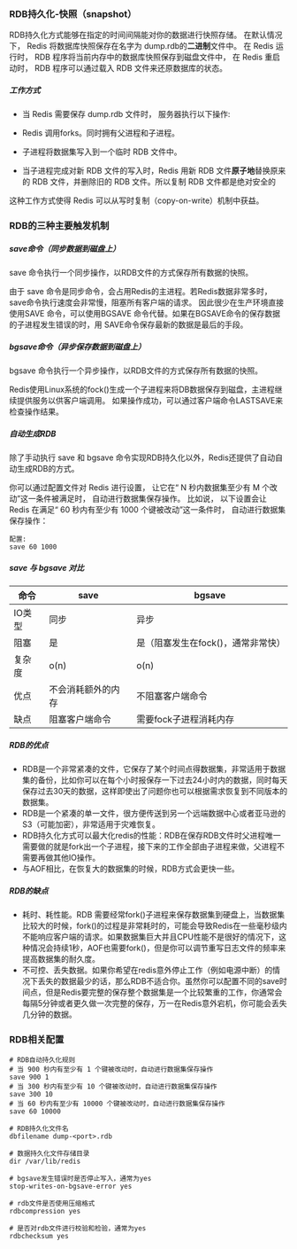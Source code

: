 ### RDB持久化-快照（snapshot）
RDB持久化方式能够在指定的时间间隔能对你的数据进行快照存储。
在默认情况下， Redis 将数据库快照保存在名字为 dump.rdb的**二进制**文件中。
在 Redis 运行时， RDB 程序将当前内存中的数据库快照保存到磁盘文件中， 在 Redis 重启动时， RDB 程序可以通过载入 RDB 文件来还原数据库的状态。

##### 工作方式
* 当 Redis 需要保存 dump.rdb 文件时， 服务器执行以下操作:

* Redis 调用forks。同时拥有父进程和子进程。
* 子进程将数据集写入到一个临时 RDB 文件中。
* 当子进程完成对新 RDB 文件的写入时，Redis 用新 RDB 文件**原子地**替换原来的 RDB 文件，并删除旧的 RDB 文件。所以复制 RDB 文件都是绝对安全的

这种工作方式使得 Redis 可以从写时复制（copy-on-write）机制中获益。

### RDB的三种主要触发机制
##### save命令（同步数据到磁盘上）
save 命令执行一个同步操作，以RDB文件的方式保存所有数据的快照。

由于 save 命令是同步命令，会占用Redis的主进程。若Redis数据非常多时，save命令执行速度会非常慢，阻塞所有客户端的请求。
因此很少在生产环境直接使用SAVE 命令，可以使用BGSAVE 命令代替。如果在BGSAVE命令的保存数据的子进程发生错误的时，用 SAVE命令保存最新的数据是最后的手段。

##### bgsave命令（异步保存数据到磁盘上）
bgsave 命令执行一个异步操作，以RDB文件的方式保存所有数据的快照。
 
Redis使用Linux系统的fock()生成一个子进程来将DB数据保存到磁盘，主进程继续提供服务以供客户端调用。
如果操作成功，可以通过客户端命令LASTSAVE来检查操作结果。

##### 自动生成RDB

除了手动执行 save 和 bgsave 命令实现RDB持久化以外，Redis还提供了自动自动生成RDB的方式。

你可以通过配置文件对 Redis 进行设置， 让它在“ N 秒内数据集至少有 M 个改动”这一条件被满足时， 自动进行数据集保存操作。
比如说， 以下设置会让 Redis 在满足“ 60 秒内有至少有 1000 个键被改动”这一条件时， 自动进行数据集保存操作：
```
配置:
save 60 1000
```

##### save 与 bgsave 对比


| 命令 | save | bgsave |
| --- | --- | --- |
| IO类型 | 同步 | 异步 |
| 阻塞 | 是 | 是（阻塞发生在fock()，通常非常快） |
|  复杂度|  o(n)|  o(n)|
| 优点 | 不会消耗额外的内存 | 不阻塞客户端命令 |
| 缺点 | 阻塞客户端命令 | 需要fock子进程消耗内存 |


##### RDB的优点
* RDB是一个非常紧凑的文件，它保存了某个时间点得数据集，非常适用于数据集的备份，比如你可以在每个小时报保存一下过去24小时内的数据，同时每天保存过去30天的数据，这样即使出了问题你也可以根据需求恢复到不同版本的数据集。
* RDB是一个紧凑的单一文件，很方便传送到另一个远端数据中心或者亚马逊的S3（可能加密），非常适用于灾难恢复。
* RDB持久化方式可以最大化redis的性能：RDB在保存RDB文件时父进程唯一需要做的就是fork出一个子进程，接下来的工作全部由子进程来做，父进程不需要再做其他IO操作。
* 与AOF相比，在恢复大的数据集的时候，RDB方式会更快一些。

##### RDB的缺点
* 耗时、耗性能。RDB 需要经常fork()子进程来保存数据集到硬盘上，当数据集比较大的时候，fork()的过程是非常耗时的，可能会导致Redis在一些毫秒级内不能响应客户端的请求。如果数据集巨大并且CPU性能不是很好的情况下，这种情况会持续1秒，AOF也需要fork()，但是你可以调节重写日志文件的频率来提高数据集的耐久度。
* 不可控、丢失数据。如果你希望在redis意外停止工作（例如电源中断）的情况下丢失的数据最少的话，那么RDB不适合你。虽然你可以配置不同的save时间点，但是Redis要完整的保存整个数据集是一个比较繁重的工作，你通常会每隔5分钟或者更久做一次完整的保存，万一在Redis意外宕机，你可能会丢失几分钟的数据。


### RDB相关配置
```
# RDB自动持久化规则
# 当 900 秒内有至少有 1 个键被改动时，自动进行数据集保存操作
save 900 1
# 当 300 秒内有至少有 10 个键被改动时，自动进行数据集保存操作
save 300 10
# 当 60 秒内有至少有 10000 个键被改动时，自动进行数据集保存操作
save 60 10000

# RDB持久化文件名
dbfilename dump-<port>.rdb

# 数据持久化文件存储目录
dir /var/lib/redis

# bgsave发生错误时是否停止写入，通常为yes
stop-writes-on-bgsave-error yes

# rdb文件是否使用压缩格式
rdbcompression yes

# 是否对rdb文件进行校验和检验，通常为yes
rdbchecksum yes
```